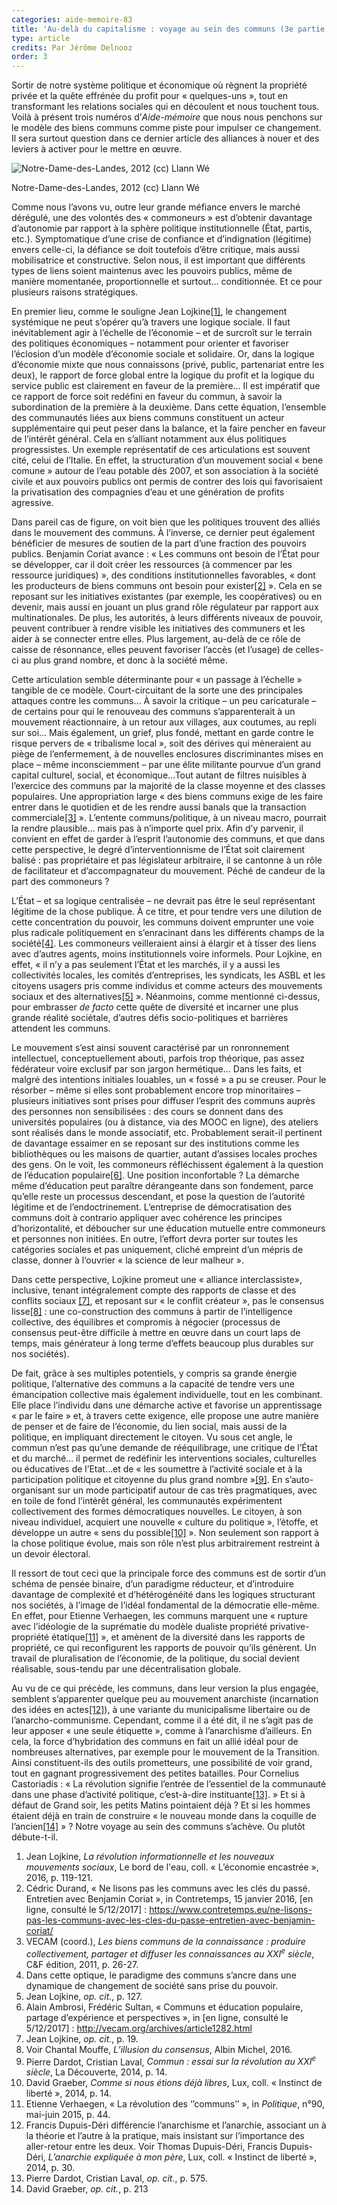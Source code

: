```yaml
---
categories: aide-memoire-83
title: 'Au-delà du capitalisme : voyage au sein des communs (3e partie)'
type: article
credits: Par Jérôme Delnooz
order: 3
---
```

Sortir de notre système politique et économique où règnent la propriété privée et la quête effrénée du profit pour « quelques-uns », tout en transformant les relations sociales qui en découlent et nous touchent tous. Voilà à présent trois numéros d’_Aide-mémoire_ que nous nous penchons sur le modèle des biens communs comme piste pour impulser ce changement. Il sera surtout question dans ce dernier article des alliances à nouer et des leviers à activer pour le mettre en œuvre.



![Notre-Dame-des-Landes, 2012 (cc) Llann Wé](/assets/uploads/am-83-notre-dames-des-landes-2012-cc-llann-we.jpg)

<span class="img-copyright"> Notre-Dame-des-Landes, 2012 (cc) Llann Wé </span>


Comme nous l’avons vu, outre leur grande méfiance envers le marché dérégulé, une des volontés des « commoneurs » est d’obtenir davantage d’autonomie par rapport à la sphère politique institutionnelle (État, partis, etc.). Symptomatique d’une crise de confiance et d’indignation (légitime) envers celle-ci, la défiance se doit toutefois d’être critique, mais aussi mobilisatrice et constructive. Selon nous, il est important que différents types de liens soient maintenus avec les pouvoirs publics, même de manière momentanée, proportionnelle et surtout… conditionnée. Et ce pour plusieurs raisons stratégiques.

En premier lieu, comme le souligne Jean Lojkine[[1]](#footnote-1), le changement systémique ne peut s’opérer qu’à travers une logique sociale. Il faut inévitablement agir à l’échelle de l’économie – et de surcroît sur le terrain des politiques économiques – notamment pour orienter et favoriser l’éclosion d’un modèle d’économie sociale et solidaire. Or, dans la logique d’économie mixte que nous connaissons (privé, public, partenariat entre les deux), le rapport de force global entre la logique du profit et la logique du service public est clairement en faveur de la première… Il est impératif que ce rapport de force soit redéfini en faveur du commun, à savoir la subordination de la première à la deuxième. Dans cette équation, l’ensemble des communautés liées aux biens communs constituent un acteur supplémentaire qui peut peser dans la balance, et la faire pencher en faveur de l’intérêt général. Cela en s’alliant notamment aux élus politiques progressistes. Un exemple représentatif de ces articulations est souvent cité, celui de l’Italie. En effet, la structuration d’un mouvement social « bene comune » autour de l’eau potable dès 2007, et son association à la société civile et aux pouvoirs publics ont permis de contrer des lois qui favorisaient la privatisation des compagnies d’eau et une génération de profits agressive.

Dans pareil cas de figure, on voit bien que les politiques trouvent des alliés dans le mouvement des communs. À l’inverse, ce dernier peut également bénéficier de mesures de soutien de la part d’une fraction des pouvoirs publics. Benjamin Coriat avance : « Les communs ont besoin de l’État pour se développer, car il doit créer les ressources (à commencer par les ressource juridiques) », des conditions institutionnelles favorables, « dont les producteurs de biens communs  ont besoin pour exister[[2]](#footnote-2) ». Cela en se reposant sur les initiatives existantes (par exemple, les coopératives) ou en devenir, mais aussi en jouant un plus grand rôle régulateur par rapport aux multinationales. De plus, les autorités, à leurs différents niveaux de pouvoir, peuvent contribuer à rendre visible les initiatives des communers et les aider à se connecter entre elles. Plus largement, au-delà de ce rôle de caisse de résonnance, elles peuvent favoriser l’accès (et l’usage) de celles-ci au plus grand nombre, et donc à la société même.

Cette articulation semble déterminante pour « un passage à l’échelle » tangible de ce modèle. Court-circuitant de la sorte une des principales attaques contre les communs... À savoir la critique ­– un peu caricaturale – de certains pour qui le renouveau des communs s’apparenterait à un mouvement réactionnaire, à un retour aux villages, aux coutumes, au repli sur soi… Mais également, un grief, plus fondé, mettant en garde contre le risque pervers de « tribalisme local », soit des dérives qui mèneraient au piège de l’enfermement, à de nouvelles enclosures discriminantes mises en place – même inconsciemment – par une élite militante pourvue d’un grand capital culturel, social, et économique…Tout autant de filtres nuisibles à l’exercice des communs par la majorité de la classe moyenne et des classes populaires. Une appropriation large « des biens communs exige de les faire entrer dans le quotidien et de les rendre aussi banals que la transaction commerciale[[3]](#footnote-3) ». L’entente communs/politique, à un niveau macro, pourrait la rendre plausible… mais pas à n’importe quel prix. Afin d’y parvenir, il convient en effet de garder à l’esprit l’autonomie des communs, et que dans cette perspective, le degré d’interventionnisme de l’État soit clairement balisé : pas propriétaire et pas législateur arbitraire, il se cantonne à un rôle de facilitateur et d’accompagnateur du mouvement. Péché de candeur de la part des commoneurs ?

L’État – et sa logique centralisée – ne devrait pas être le seul représentant légitime de la chose publique. À ce titre, et pour tendre vers une dilution de cette concentration du pouvoir, les communs doivent emprunter une voie plus radicale politiquement en s’enracinant dans les différents champs de la société[[4]](#footnote-4). Les commoneurs veilleraient ainsi à élargir et à tisser des liens avec d’autres agents, moins institutionnels voire informels. Pour Lojkine, en effet, « il n’y a pas seulement l’État et les marchés, il y a aussi les collectivités locales, les comités d’entreprises, les syndicats, les ASBL et les citoyens usagers pris comme individus et comme acteurs des mouvements sociaux et des alternatives[[5]](#footnote-5) ».  Néanmoins, comme mentionné ci-dessus, pour embrasser _de facto_ cette quête de diversité et incarner une plus grande réalité sociétale, d’autres défis socio-politiques et barrières attendent les communs.

Le mouvement s’est ainsi souvent caractérisé par un ronronnement intellectuel, conceptuellement abouti, parfois trop théorique, pas assez fédérateur voire exclusif par son jargon hermétique… Dans les faits, et malgré des intentions initiales louables, un « fossé » a pu se creuser. Pour le résorber – même si elles sont probablement encore trop minoritaires – plusieurs initiatives sont prises pour diffuser l’esprit des communs auprès des personnes non sensibilisées : des cours se donnent dans des universités populaires (ou à distance, via des MOOC en ligne), des ateliers sont réalisés dans le monde associatif, etc. Probablement serait-il pertinent de davantage essaimer en se reposant sur des institutions comme les bibliothèques ou les maisons de quartier, autant d’assises locales proches des gens. On le voit, les commoneurs réfléchissent également à la question de l’éducation populaire[[6]](#footnote-6). Une position inconfortable ? La démarche même d’éducation peut paraître dérangeante dans son fondement, parce qu’elle reste un processus descendant, et pose la question de l’autorité légitime et de l’endoctrinement.  L’entreprise de démocratisation des communs doit à contrario appliquer avec cohérence les principes d’horizontalité, et déboucher sur une éducation mutuelle entre commoneurs et personnes non initiées. En outre, l’effort devra porter sur toutes les catégories sociales et pas uniquement, cliché empreint d’un mépris de classe, donner à l‘ouvrier « la science de leur malheur ».

Dans cette perspective, Lojkine  promeut une « alliance interclassiste», inclusive, tenant intégralement compte des rapports de classe et des conflits sociaux [[7]](#footnote-7), et reposant sur « le conflit créateur », pas le consensus lisse[[8]](#footnote-8) : une co-construction des communs à partir de l’intelligence collective, des équilibres et compromis à négocier (processus de consensus peut-être difficile à mettre en œuvre dans un court laps de temps, mais générateur à long terme d’effets beaucoup plus durables sur nos sociétés).

De fait, grâce à ses multiples potentiels, y compris sa grande énergie politique, l’alternative des communs a la capacité de tendre vers une émancipation collective mais également individuelle, tout en les combinant. Elle place l’individu dans une démarche active et favorise un apprentissage « par le faire » et, à travers cette exigence, elle propose une autre manière de penser et de faire de l’économie, du lien social, mais aussi de la politique, en impliquant directement le citoyen. Vu sous cet angle, le commun n’est pas qu’une demande de rééquilibrage, une critique de l’État et du marché… il permet de redéfinir les interventions sociales, culturelles ou éducatives de l’Etat…et de « les soumettre à l’activité sociale et à la participation politique et citoyenne du plus grand nombre »[[9]](#footnote-9). En s’auto-organisant sur un mode participatif autour de cas très pragmatiques, avec en toile de fond l’intérêt général, les communautés expérimentent collectivement des formes démocratiques nouvelles. Le citoyen, à son niveau individuel, acquiert une nouvelle « culture du politique », l’étoffe, et développe un autre « sens du possible[[10]](#footnote-10) ». Non seulement son rapport à la chose politique évolue, mais son rôle n’est plus arbitrairement restreint à un devoir électoral.

Il ressort de tout ceci que la principale force des communs est de sortir d’un schéma de pensée binaire, d’un paradigme réducteur, et d’introduire davantage de complexité et d’hétérogénéité dans les logiques structurant nos sociétés, à l’image de l’idéal fondamental de la démocratie elle-même. En effet, pour Etienne Verhaegen, les communs marquent une « rupture avec l’idéologie de la suprématie du modèle dualiste propriété privative-propriété étatique[[11]](#footnote-11) », et amènent de la diversité dans les rapports de propriété, ce qui reconfigurent les rapports de pouvoir qu’ils génèrent. Un travail de pluralisation de l’économie, de la politique, du social devient réalisable, sous-tendu par une décentralisation globale.

Au vu de ce qui précède, les communs, dans leur version la plus engagée, semblent s’apparenter quelque peu au mouvement anarchiste (incarnation des idées en actes[[12]](#footnote-12)), à une variante du municipalisme libertaire ou de l’anarcho-communisme. Cependant, comme il a été dit, il ne s’agit pas de leur apposer « une seule étiquette », comme à l’anarchisme d’ailleurs. En cela, la force d’hybridation des communs en fait un allié idéal pour de nombreuses alternatives, par exemple pour le mouvement de la Transition. Ainsi constituent-ils des outils prometteurs, une possibilité de voir grand, tout en gagnant progressivement des petites batailles. Pour Cornelius Castoriadis : « La révolution signifie l’entrée de l’essentiel de la communauté dans une phase d’activité politique, c’est-à-dire instituante[[13]](#footnote-13). » Et si à défaut de Grand soir, les petits Matins pointaient déjà ? Et si les hommes étaient déjà en train de construire « le nouveau monde dans la coquille de l’ancien[[14]](#footnote-14) » ? Notre voyage au sein des communs s’achève. Ou plutôt débute-t-il.

1. Jean Lojkine, _La révolution informationnelle et les nouveaux mouvements sociaux_, Le bord de l'eau, coll. « L’économie encastrée », 2016, p. 119-121.
2. Cédric Durand, « Ne lisons pas les communs avec les clés du passé. Entretien avec Benjamin Coriat », in Contretemps, 15 janvier 2016, \[en ligne, consulté le 5/12/2017] : [https://www.contretemps.eu/ne-lisons-pas-les-communs-avec-les-cles-du-passe-entretien-avec-benjamin-coriat/
   ](https://www.contretemps.eu/ne-lisons-pas-les-communs-avec-les-cles-du-passe-entretien-avec-benjamin-coriat/)
3. VECAM (coord.), _Les biens communs de la connaissance : produire collectivement, partager et diffuser les connaissances au XXI<sup>e</sup> siècle_, C&F édition, 2011, p. 26-27.
4. Dans cette optique, le paradigme des communs s’ancre dans une dynamique de changement de société sans prise du pouvoir.
5. Jean Lojkine, _op. cit._, p. 127.
6. Alain Ambrosi, Frédéric Sultan, « Communs et éducation populaire, partage d’expérience et perspectives », in \[en ligne, consulté le 5/12/2017] : [http://vecam.org/archives/article1282.html
   ](http://vecam.org/archives/article1282.html)
7. Jean Lojkine, _op. cit._, p. 19.
8. Voir Chantal Mouffe, _L’illusion du consensus_, Albin Michel, 2016.
9. Pierre Dardot, Cristian Laval, _Commun : essai sur la révolution au XXI<sup>e</sup> siècle_, La Découverte, 2014, p. 14.
10. David Graeber, _Comme si nous étions déjà libres_, Lux, coll. « Instinct de liberté », 2014, p. 14.
11. Etienne Verhaegen, « La révolution des ‘’communs’’ », in _Politique_, n°90, mai-juin 2015, p. 44.
12. Francis Dupuis-Déri différencie l’anarchisme et l’anarchie, associant un à la théorie et l’autre à la pratique, mais insistant sur l’importance des aller-retour entre les deux. Voir Thomas Dupuis-Déri, Francis Dupuis-Déri, _L’anarchie expliquée à mon père_, Lux, coll. « Instinct de liberté », 2014, p. 30.
13. Pierre Dardot, Cristian Laval, _op. cit._, p. 575.
14. David Graeber, _op. cit._, p. 213
